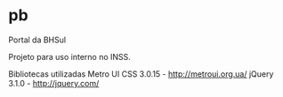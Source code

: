 # pb
Portal da BHSul

Projeto para uso interno no INSS.

Bibliotecas utilizadas
Metro UI CSS 3.0.15 - http://metroui.org.ua/
jQuery 3.1.0 - http://jquery.com/